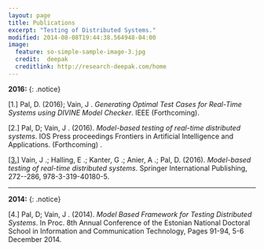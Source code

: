 ```yaml
---
layout: page
title: Publications
excerpt: "Testing of Distributed Systems."
modified: 2014-08-08T19:44:38.564948-04:00
image:
  feature: so-simple-sample-image-3.jpg
  credit:  deepak
  creditlink: http://research-deepak.com/home
---
```


**2016:** 
{: .notice}

[1.] Pal, D. (2016); Vain, J . *Generating Optimal Test Cases for Real-Time Systems using DIVINE
	 Model Checker*. IEEE (Forthcoming).

[2.] Pal, D; Vain, J . (2016). *Model-based testing of real-time distributed systems*. IOS Press
     proceedings Frontiers in Artificial Intelligence and Applications. (Forthcoming) .

[[3.]](http://link.springer.com/chapter/10.1007/978-3-319-40180-5_19) Vain, J .; Halling, E .; Kanter, G .; Anier, A .; Pal, D. (2016). *Model-based testing of real-time 
	                                                                  distributed systems*. Springer International Publishing, 272--286, 978-3-319-40180-5. 

---

**2014:** 
{: .notice}


[4.] Pal, D; Vain, J . (2014). *Model Based Framework for Testing Distributed Systems*. In Proc. 8th
	 Annual Conference of the Estonian National Doctoral School in Information and Communication Technology, Pages 91-94, 5-6 December 2014.


